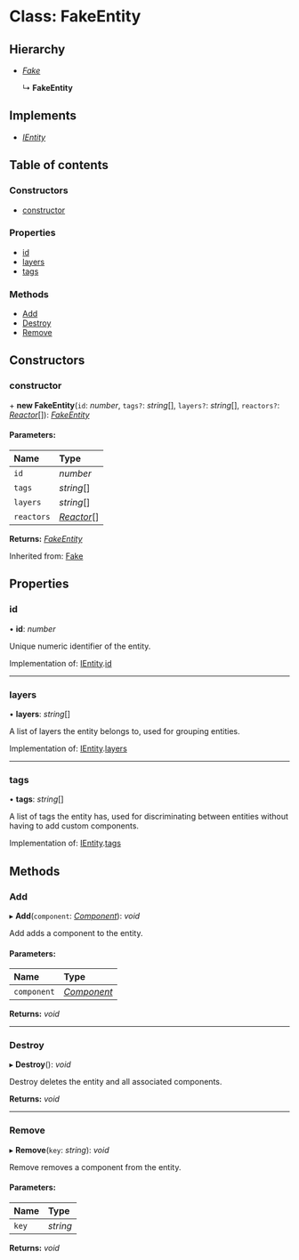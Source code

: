 # Class: FakeEntity

## Hierarchy

* [*Fake*](fake.md)

  ↳ **FakeEntity**

## Implements

* [*IEntity*](../interfaces/ientity.md)

## Table of contents

### Constructors

- [constructor](fakeentity.md#constructor)

### Properties

- [id](fakeentity.md#id)
- [layers](fakeentity.md#layers)
- [tags](fakeentity.md#tags)

### Methods

- [Add](fakeentity.md#add)
- [Destroy](fakeentity.md#destroy)
- [Remove](fakeentity.md#remove)

## Constructors

### constructor

\+ **new FakeEntity**(`id`: *number*, `tags?`: *string*[], `layers?`: *string*[], `reactors?`: [*Reactor*](reactor.md)[]): [*FakeEntity*](fakeentity.md)

#### Parameters:

Name | Type |
:------ | :------ |
`id` | *number* |
`tags` | *string*[] |
`layers` | *string*[] |
`reactors` | [*Reactor*](reactor.md)[] |

**Returns:** [*FakeEntity*](fakeentity.md)

Inherited from: [Fake](fake.md)

## Properties

### id

• **id**: *number*

Unique numeric identifier of the entity.

Implementation of: [IEntity](../interfaces/ientity.md).[id](../interfaces/ientity.md#id)

___

### layers

• **layers**: *string*[]

A list of layers the entity belongs to, used for grouping entities.

Implementation of: [IEntity](../interfaces/ientity.md).[layers](../interfaces/ientity.md#layers)

___

### tags

• **tags**: *string*[]

A list of tags the entity has, used for discriminating between entities
without having to add custom components.

Implementation of: [IEntity](../interfaces/ientity.md).[tags](../interfaces/ientity.md#tags)

## Methods

### Add

▸ **Add**(`component`: [*Component*](component.md)): *void*

Add adds a component to the entity.

#### Parameters:

Name | Type |
:------ | :------ |
`component` | [*Component*](component.md) |

**Returns:** *void*

___

### Destroy

▸ **Destroy**(): *void*

Destroy deletes the entity and all associated components.

**Returns:** *void*

___

### Remove

▸ **Remove**(`key`: *string*): *void*

Remove removes a component from the entity.

#### Parameters:

Name | Type |
:------ | :------ |
`key` | *string* |

**Returns:** *void*
